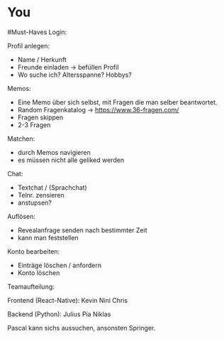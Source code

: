 # You

#Must-Haves
Login:

Profil anlegen:
  - Name / Herkunft
  - Freunde einladen -> befüllen Profil
  - Wo suche ich? Altersspanne? Hobbys? 

Memos:
  - Eine Memo über sich selbst, mit Fragen die man selber beantwortet.
  - Random Fragenkatalog -> https://www.36-fragen.com/
  - Fragen skippen
  - 2-3 Fragen

Matchen:
  - durch Memos navigieren
  - es müssen nicht alle geliked werden

Chat:
  - Textchat / (Sprachchat)
  - Telnr. zensieren
  - anstupsen?

Auflösen:
  - Revealanfrage senden nach bestimmter Zeit
  - kann man feststellen 

Konto bearbeiten:
  - Einträge löschen / anfordern
  - Konto löschen
  
  
  
 Teamaufteilung:
 
 Frontend (React-Native):
 Kevin 
 Nini
 Chris
 
 Backend (Python):
 Julius
 Pia
 Niklas
 
 Pascal kann sichs aussuchen, ansonsten Springer.
  
